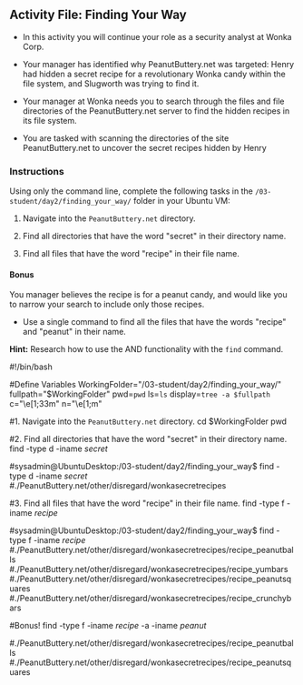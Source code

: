 ## Activity File: Finding Your Way 
 
- In this activity you will continue your role as a security analyst at Wonka Corp.

- Your manager has identified why PeanutButtery.net was targeted: Henry had hidden a secret recipe for a revolutionary Wonka candy within the file system, and Slugworth was trying to find it.

- Your manager at Wonka needs you to search through the files and file directories of the PeanutButtery.net server to find the hidden recipes in its file system.

- You are tasked with scanning the directories of the site PeanutButtery.net to uncover the secret recipes hidden by Henry

### Instructions

Using only the command line, complete the following tasks in the `/03-student/day2/finding_your_way/` folder in your Ubuntu VM:

1. Navigate into the `PeanutButtery.net` directory.

2. Find all directories that have the word "secret" in their directory name.

3. Find all files that have the word "recipe" in their file name. 
    
#### Bonus

 You manager believes the recipe is for a peanut candy, and would like you to narrow your search to include only those recipes.
 - Use a single command to find all the files that have the words "recipe" and "peanut" in their name.
 
 **Hint:** Research how to use the AND functionality with the `find` command.
  
#!/bin/bash

#Define Variables
WorkingFolder="/03-student/day2/finding_your_way/"
fullpath="$WorkingFolder"
pwd=`pwd`
ls=`ls`
display=`tree -a $fullpath`
c="\e[1;33m"
n="\e[1;m"

#1. Navigate into the `PeanutButtery.net` directory.
cd $WorkingFolder
pwd 

#2. Find all directories that have the word "secret" in their directory name.
find -type d -iname *secret*

#sysadmin@UbuntuDesktop:/03-student/day2/finding_your_way$ find -type d -iname *secret*
#./PeanutButtery.net/other/disregard/wonkasecretrecipes

#3. Find all files that have the word "recipe" in their file name. 
find -type f -iname *recipe*

#sysadmin@UbuntuDesktop:/03-student/day2/finding_your_way$ find -type f -iname *recipe*
#./PeanutButtery.net/other/disregard/wonkasecretrecipes/recipe_peanutballs
#./PeanutButtery.net/other/disregard/wonkasecretrecipes/recipe_yumbars
#./PeanutButtery.net/other/disregard/wonkasecretrecipes/recipe_peanutsquares
#./PeanutButtery.net/other/disregard/wonkasecretrecipes/recipe_crunchybars

#Bonus!
find -type f -iname *recipe* -a -iname *peanut*

#./PeanutButtery.net/other/disregard/wonkasecretrecipes/recipe_peanutballs
#./PeanutButtery.net/other/disregard/wonkasecretrecipes/recipe_peanutsquares

